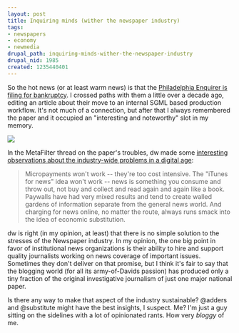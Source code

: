 ```yaml
--- 
layout: post
title: Inquiring minds (wither the newspaper industry)
tags: 
- newspapers
- economy
- newmedia
drupal_path: inquiring-minds-wither-the-newspaper-industry
drupal_nid: 1985
created: 1235440401
---
```

So the hot news (or at least warm news) is that the <a href="http://www.phillymag.com/articles/philadelphia_inquirer_1978_called_it_wants_its_newspaper_back/?hpv">Philadelphia Enquirer is filing for bankruptcy</a>. I crossed paths with them a little over a decade ago, editing an article about their move to an internal SGML based production workflow. It's not much of a connection, but after that I always remembered the paper and it occupied an "interesting and noteworthy" slot in my memory.

![](/files/newspapers.jpg)

In the MetaFilter thread on the paper's troubles, dw made some <a href="http://www.metafilter.com/79416/Philadelphia-Inquirer-and-Daily-News-file-for-Bankruptcy#2463748">interesting observations about the industry-wide problems in a digital age</a>:

<blockquote>Micropayments won't work -- they're too cost intensive. The "iTunes for news" idea won't work -- news is something you consume and throw out, not buy and collect and read again and again like a book. Paywalls have had very mixed results and tend to create walled gardens of information separate from the general news world. And charging for news online, no matter the route, always runs smack into the idea of economic substitution.</blockquote>

dw is right (in my opinion, at least) that there is no simple solution to the stresses of the Newspaper industry. In my opinion, the one big point in favor of institutional news organizations is their ability to hire and support quality journalists working on news coverage of important issues. Sometimes they don't deliver on that promise, but I think it's fair to say that the blogging world (for all its army-of-Davids passion) has produced only a tiny fraction of the original investigative journalism of just one major national paper.

Is there any way to make that aspect of the industry sustainable? @adders and @substitute might have the best insights, I suspect. Me? I'm just a guy sitting on the sidelines with a lot of opinionated rants. How very <em>bloggy</em> of me.
